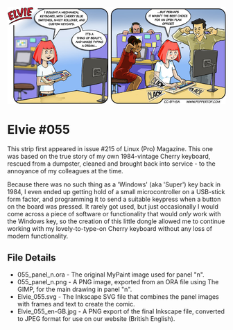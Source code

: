 ![Elvie comic strip #055](Elvie_055_en-GB.jpg)

Elvie #055
==========
This strip first appeared in issue #215 of Linux (Pro) Magazine. This one was based on the true story of my
own 1984-vintage Cherry keyboard, rescued from a dumpster, cleaned and brought back into service - to the
annoyance of my colleagues at the time.

Because there was no such thing as a 'Windows' (aka 'Super') key back in 1984, I even ended up getting hold
of a small microcontroller on a USB-stick form factor, and programming it to send a suitable keypress when
a button on the board was pressed. It rarely got used, but just occasionally I would come across a piece of
software or functionality that would _only_ work with the Windows key, so the creation of this little dongle
allowed me to continue working with my lovely-to-type-on Cherry keyboard without any loss of modern
functionality.


File Details
------------
* 055_panel_n.ora     - The original MyPaint image used for panel "n".
* 055_panel_n.png     - A PNG image, exported from an ORA file using The GIMP, for the main drawing in panel "n".
* Elvie_055.svg       - The Inkscape SVG file that combines the panel images with frames and text to create the comic.
* Elvie_055_en-GB.jpg - A PNG export of the final Inkscape file, converted to JPEG format for use on our website (British English).



